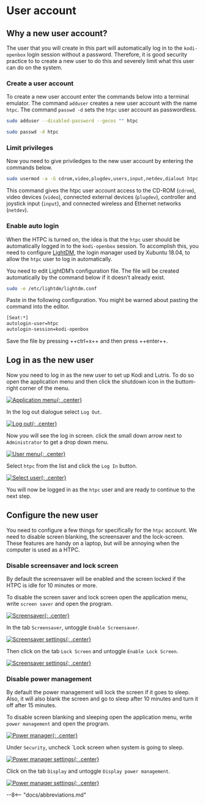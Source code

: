 # User account

## Why a new user account?

The user that you will create in this part will automatically log in to the `kodi-openbox` login session without a password. Therefore, it is good security practice to to create a new user to do this and severely limit what this user can do on the system.

### Create a user account

To create a new user account enter the commands below into a terminal emulator. The command `adduser` creates a new user account with the name `htpc`. The command `passwd -d` sets the `htpc` user account as passwordless.

```sh
sudo adduser --disabled-password --gecos "" htpc

sudo passwd -d htpc
```

### Limit privileges

Now you need to give priviledges to the new user account by entering the commands below.

```sh
sudo usermod -a -G cdrom,video,plugdev,users,input,netdev,dialout htpc
```

This command gives the htpc user account access to the CD-ROM (`cdrom`), video devices (`video`), connected external devices (`plugdev`), controller and joystick input (`input`), and connected wireless and Ethernet networks (`netdev`).

### Enable auto login

When the HTPC is turned on, the idea is that the `htpc` user should be automatically logged in to the `kodi-openbox` session. To accomplish this, you need to configure [LightDM](https://en.wikipedia.org/wiki/LightDM), the login manager used by Xubuntu 18.04, to allow the `htpc` user to log in automatically.

You need to edit LightDM’s configuration file. The file will be created automatically by the command below if it doesn’t already exist.

```sh
sudo -e /etc/lightdm/lightdm.conf
```

Paste in the following configuration. You might be warned about pasting the command into the editor.

```sh
[Seat:*]
autologin-user=htpc
autologin-session=kodi-openbox
```

Save the file by pressing ++ctrl+x++ and then press ++enter++.

## Log in as the new user

Now you need to log in as the new user to set up Kodi and Lutris. To do so open the application menu and then click the shutdown icon in the buttom-right corner of the menu.

[![Application menu](./img/user/application-menu2.png){: .center}](./img/user/application-menu2.png)

In the log out dialogue select `Log Out`.

[![Log out](./img/user/log-out.png){: .center}](./img/user/log-out.png)

Now you will see the log in screen. click the small down arrow next to `Administrator` to get a drop down menu.

[![User menu](./img/user/user-menu.png){: .center}](./img/user/user-menu.png)


Select `htpc` from the list and click the `Log In` button.

[![Select user](./img/user/select-user.png){: .center}](./img/user/select-user.png)

You will now be logged in as the `htpc` user and are ready to continue to the next step.

## Configure the new user

You need to configure a few things for specifically for the `htpc` account. We need to disable screen blanking, the screensaver and the lock-screen. These features are handy on a laptop, but will be annoying when the computer is used as a HTPC.

### Disable screensaver and lock screen

By default the screensaver will be enabled and the screen locked if the HTPC is idle for 10 minutes or more.

To disable the screen saver and lock screen open the application menu, write `screen saver` and open the program.

[![Screensaver](./img/user/screensaver.png){: .center}](./img/user/screensaver.png)

In the tab `Screensaver`, untoggle `Enable Screensaver`.

[![Screensaver settings](./img/user/screensaver-screensaver.png){: .center}](./img/user/screensaver-screensaver.png)

Then click on the tab `Lock Screen` and untoggle `Enable Lock Screen`.

[![Screensaver settings](./img/user/screensaver-lockscreen.png){: .center}](./img/user/screensaver-lockscreen.png)

### Disable power management

By default the power management will lock the screen if it goes to sleep. Also, it will also blank the screen and go to sleep after 10 minutes and turn it off after 15 minutes.

To disable screen blanking and sleeping open the application menu, write `power management` and open the program.

[![Power manager](./img/user/power-manager.png){: .center}](./img/user/power-manager.png)

Under `Security`, uncheck `Lock screen when system is going to sleep.

[![Power manager settings](./img/user/power-manager-system.png){: .center}](./img/user/power-manager-system.png)

Click on the tab `Display` and untoggle `Display power management`.

[![Power manager settings](./img/user/power-manager-display.png){: .center}](./img/user/power-manager-display.png)

--8<-- "docs/abbreviations.md"